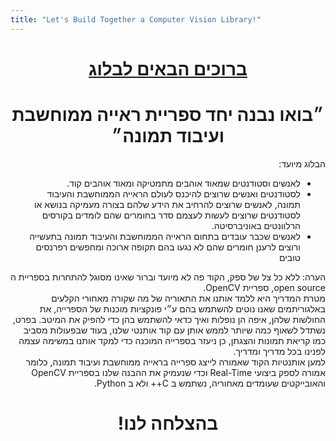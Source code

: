 ```yaml
---
title: "Let's Build Together a Computer Vision Library!"
---
```


<div dir="rtl">
<h1 align="center"><u> <b> ברוכים הבאים לבלוג </b></u></h1>
<h1 align="center"><b>״בואו נבנה יחד ספריית ראייה ממוחשבת ועיבוד תמונה״</b></h1>
הבלוג מיועד:
<ul>
    <li>לאנשים וסטודנטים שמאוד אוהבים מתמטיקה ומאוד אוהבים קוד.</li>
    <li>לסטודנטים ואנשים שרוצים להיכנס לעולם הראייה הממוחשבת והעיבוד תמונה, לאנשים שרוצים להרחיב את הידע שלהם בצורה מעמיקה בנושא או לסטודנטים שרוצים לעשות לעצמם סדר בחומרים שהם לומדים בקורסים הרלוונטים באוניברסיטה. </li>
    <li>לאנשים שכבר עובדים בתחום הראייה הממוחשבת והעיבוד תמונה בתעשייה ורוצים לרענן חומרים שהם לא נגעו בהם תקופה ארוכה ומחפשים רפרנסים טובים </li>
 </ul>

הערה: ללא כל צל של ספק, הקוד פה לא מיועד וברור שאינו מסוגל להתחרות בספריית ה
open source, 
ספריית 
OpenCV.
<br>
מטרת המדריך היא ללמד אותנו את התאוריה של מה שקורה מאחורי הקלעים באלגוריתמים שאנו נוטים להשתמש בהם ע״י פונקציות מוכנות של הספרייה, את החולשות שלהן, איפה הן נופלות ואיך כדאי להשתמש בהן כדי להפיק את המיטב. בפרט, נשתדל לשאוף כמה שיותר לממש אותן עם קוד אותנטי שלנו, בעוד שבפעולות מסביב כמו קריאת תמונות והצגתן, כן ניעזר בספרייה המוכנה כדי למקד אותנו במשימה עצמה לפנינו בכל מדריך ומדריך.
<br>
למען אותנטיות הקוד שאמורה לייצג ספרייה בראייה ממוחשבת ועיבוד תמונה, כלומר 
אמורה לספק ביצועי 
Real-Time 
וכדי שנעמיק את ההבנה שלנו בספריית 
OpenCV 
והאובייקטים שעומדים מאחוריה, נשתמש ב
C++
ולא ב
Python.
<br>

<h1 align="center"><b>בהצלחה לנו!</b></h1>
</div>







